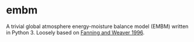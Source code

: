 embm
===========

A trivial global atmosphere energy-moisture balance model (EMBM) written in Python 3. Loosely based on [Fanning and Weaver 1996](http://dx.doi.org/10.1029/96JD01017).
